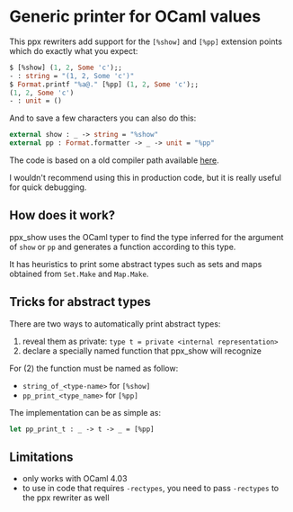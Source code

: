 Generic printer for OCaml values
================================

This ppx rewriters add support for the `[%show]` and `[%pp]` extension
points which do exactly what you expect:

```ocaml
$ [%show] (1, 2, Some 'c');;
- : string = "(1, 2, Some 'c')"
$ Format.printf "%a@." [%pp] (1, 2, Some 'c');;
(1, 2, Some 'c')
- : unit = ()
```

And to save a few characters you can also do this:

```ocaml
external show : _ -> string = "%show"
external pp : Format.formatter -> _ -> unit = "%pp"
```

The code is based on a old compiler path available
[here](https://github.com/diml/ocaml-3.12.1-print).

I wouldn't recommend using this in production code, but it is really
useful for quick debugging.

How does it work?
-----------------

ppx\_show uses the OCaml typer to find the type inferred for the
argument of `show` or `pp` and generates a function according to this
type.

It has heuristics to print some abstract types such as sets and maps
obtained from `Set.Make` and `Map.Make`.

Tricks for abstract types
-------------------------

There are two ways to automatically print abstract types:

1. reveal them as private: `type t = private <internal representation>`
2. declare a specially named function that ppx\_show will recognize

For (2) the function must be named as follow:

- `string_of_<type-name>` for `[%show]`
- `pp_print_<type_name>` for `[%pp]`

The implementation can be as simple as:

```ocaml
let pp_print_t : _ -> t -> _ = [%pp]
```

Limitations
-----------

- only works with OCaml 4.03
- to use in code that requires `-rectypes`, you need to pass `-rectypes`
  to the ppx rewriter as well
